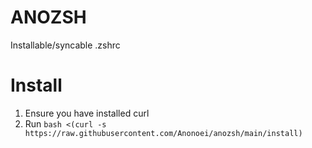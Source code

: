 # ANOZSH
 Installable/syncable .zshrc

# Install
 1. Ensure you have installed curl
 2. Run `bash <(curl -s https://raw.githubusercontent.com/Anonoei/anozsh/main/install)`
